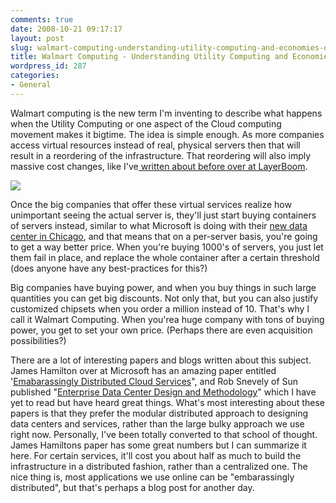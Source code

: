 ```yaml
---
comments: true
date: 2008-10-21 09:17:17
layout: post
slug: walmart-computing-understanding-utility-computing-and-economies-of-scale
title: Walmart Computing - Understanding Utility Computing and Economies of Scale
wordpress_id: 287
categories:
- General
---
```


Walmart computing is the new term I'm inventing to describe what happens when the Utility Computing or one aspect of the Cloud computing movement makes it bigtime. The idea is simple enough. As more companies access virtual resources instead of real, physical servers then that will result in a reordering of the infrastructure. That reordering will also imply massive cost changes, like I've[ written about before over at LayerBoom](http://blog.layerboom.com/2008/10/16/hosting-apocalypse/).

[![](http://trevoro.ca/blog/wp-content/uploads/2008/10/walmart2.jpg)](http://trevoro.ca/blog/wp-content/uploads/2008/10/walmart2.jpg)

Once the big companies that offer these virtual services realize how unimportant seeing the actual server is, they'll just start buying containers of servers instead, similar to what Microsoft is doing with their [new data center in Chicago](http://www.crn.com/software/211300021), and that means that on a per-server basis, you're going to get a way better price. When you're buying 1000's of servers, you just let them fail in place, and replace the whole container after a certain threshold (does anyone have any best-practices for this?)

Big companies have buying power, and when you buy things in such large quantities you can get big discounts. Not only that, but you can also justify customized chipsets when you order a million instead of 10. That's why I call it Walmart Computing. When you'rea huge company with tons of buying power, you get to set your own price. (Perhaps there are even acquisition possibilities?)

There are a lot of interesting papers and blogs written about this subject. James Hamilton over at Microsoft has an amazing paper entitled '[Emabarassingly Distributed Cloud Services](http://perspectives.mvdirona.com/2008/09/21/EmbarrasinglyDistributedCloudServices.aspx)", and Rob Snevely of Sun published "[Enterprise Data Center Design and Methodology](http://wikis.sun.com/display/BluePrints/(Book)+Enterprise+Data+Center+Design+and+Methodology)" which I have yet to read but have heard great things. What's most interesting about these papers is that they prefer the modular distributed approach to designing data centers and services, rather than the large bulky approach we use right now. Personally, I've been totally converted to that school of thought. James Hamiltons paper has some great numbers but I can summarize it here. For certain services, it'll cost you about half as much to build the infrastructure in a distributed fashion, rather than a centralized one. The nice thing is, most applications we use online can be "embarassingly distributed", but that's perhaps a blog post for another day.
